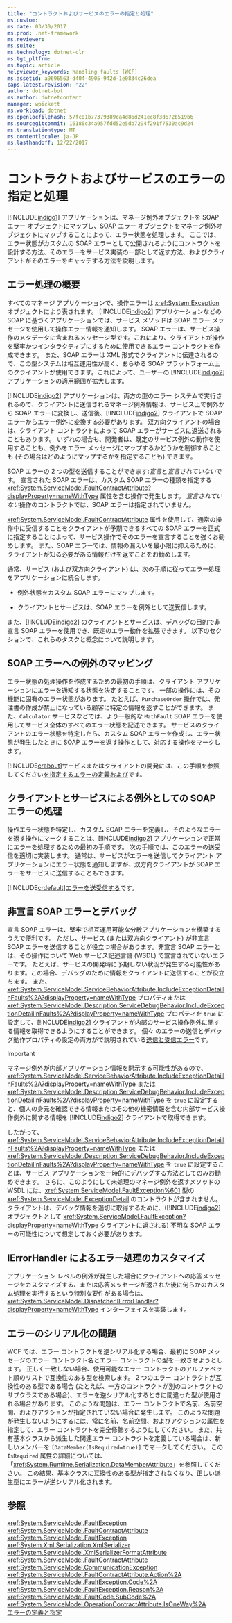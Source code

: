 ```yaml
---
title: "コントラクトおよびサービスのエラーの指定と処理"
ms.custom: 
ms.date: 03/30/2017
ms.prod: .net-framework
ms.reviewer: 
ms.suite: 
ms.technology: dotnet-clr
ms.tgt_pltfrm: 
ms.topic: article
helpviewer_keywords: handling faults [WCF]
ms.assetid: a9696563-d404-4905-942d-1e0834c26dea
caps.latest.revision: "22"
author: dotnet-bot
ms.author: dotnetcontent
manager: wpickett
ms.workload: dotnet
ms.openlocfilehash: 57fc01b77379389ca4d86d241ec8f3d672b519b6
ms.sourcegitcommit: 16186c34a957fdd52e5db7294f291f7530ac9d24
ms.translationtype: MT
ms.contentlocale: ja-JP
ms.lasthandoff: 12/22/2017
---
```

# <a name="specifying-and-handling-faults-in-contracts-and-services"></a>コントラクトおよびサービスのエラーの指定と処理
[!INCLUDE[indigo1](../../../includes/indigo1-md.md)] アプリケーションは、マネージ例外オブジェクトを SOAP エラー オブジェクトにマップし、SOAP エラー オブジェクトをマネージ例外オブジェクトにマップすることによって、エラー状態を処理します。 ここでは、エラー状態がカスタムの SOAP エラーとして公開されるようにコントラクトを設計する方法、そのエラーをサービス実装の一部として返す方法、およびクライアントがそのエラーをキャッチする方法を説明します。  
  
## <a name="error-handling-overview"></a>エラー処理の概要  
 すべてのマネージ アプリケーションで、操作エラーは <xref:System.Exception> オブジェクトにより表されます。 [!INCLUDE[indigo2](../../../includes/indigo2-md.md)] アプリケーションなどの SOAP に基づくアプリケーションでは、サービス メソッドは SOAP エラー メッセージを使用して操作エラー情報を通知します。 SOAP エラーは、サービス操作のメタデータに含まれるメッセージ型です。これにより、クライアントが操作を堅牢かつインタラクティブにするために使用できるエラー コントラクトを作成できます。 また、SOAP エラーは XML 形式でクライアントに伝達されるので、この型システムは相互運用性が高く、あらゆる SOAP プラットフォーム上のクライアントが使用できます。これによって、ユーザーの [!INCLUDE[indigo2](../../../includes/indigo2-md.md)] アプリケーションの適用範囲が拡大します。  
  
 [!INCLUDE[indigo2](../../../includes/indigo2-md.md)] アプリケーションは、両方の型のエラー システムで実行されるので、クライアントに送信されるマネージ例外情報は、サービス上で例外から SOAP エラーに変換し、送信後、[!INCLUDE[indigo2](../../../includes/indigo2-md.md)] クライアントで SOAP エラーからエラー例外に変換する必要があります。 双方向クライアントの場合は、クライアント コントラクトによって SOAP エラーがサービスに返送されることもあります。 いずれの場合も、開発者は、既定のサービス例外の動作を使用することも、例外をエラー メッセージにマップするかどうかを制御することも (その場合はどのようにマップするかを指定することも) できます。  
  
 SOAP エラーの 2 つの型を送信することができます:*宣言*と*宣言されていない*です。 宣言された SOAP エラーは、カスタム SOAP エラーの種類を指定する <xref:System.ServiceModel.FaultContractAttribute?displayProperty=nameWithType> 属性を含む操作で発生します。 *宣言されていない*操作のコントラクトでは、SOAP エラーは指定されていません。  
  
 <xref:System.ServiceModel.FaultContractAttribute> 属性を使用して、通常の操作中に受信することをクライアントが予期できるすべての SOAP エラーを正式に指定することによって、サービス操作でそのエラーを宣言することを強くお勧めします。 また、SOAP エラーでは、情報の漏えいを最小限に抑えるために、クライアントが知る必要がある情報だけを返すことをお勧めします。  
  
 通常、サービス (および双方向クライアント) は、次の手順に従ってエラー処理をアプリケーションに統合します。  
  
-   例外状態をカスタム SOAP エラーにマップします。  
  
-   クライアントとサービスは、SOAP エラーを例外として送受信します。  
  
 また、[!INCLUDE[indigo2](../../../includes/indigo2-md.md)] のクライアントとサービスは、デバッグの目的で非宣言 SOAP エラーを使用でき、既定のエラー動作を拡張できます。 以下のセクションで、これらのタスクと概念について説明します。  
  
## <a name="map-exceptions-to-soap-faults"></a>SOAP エラーへの例外のマッピング  
 エラー状態の処理操作を作成するための最初の手順は、クライアント アプリケーションにエラーを通知する状態を決定することです。 一部の操作には、その機能に固有のエラー状態があります。 たとえば、`PurchaseOrder` 操作では、発注書の作成が禁止になっている顧客に特定の情報を返すことができます。 また、`Calculator` サービスなどでは、より一般的な `MathFault` SOAP エラーを使用してサービス全体のすべてのエラー状態を記述できます。 サービスのクライアントのエラー状態を特定したら、カスタム SOAP エラーを作成し、エラー状態が発生したときに SOAP エラーを返す操作として、対応する操作をマークします。  
  
 [!INCLUDE[crabout](../../../includes/crabout-md.md)]サービスまたはクライアントの開発には、この手順を参照してください[を指定するエラーの定義および](../../../docs/framework/wcf/defining-and-specifying-faults.md)です。  
  
## <a name="clients-and-services-handle-soap-faults-as-exceptions"></a>クライアントとサービスによる例外としての SOAP エラーの処理  
 操作エラー状態を特定し、カスタム SOAP エラーを定義し、そのようなエラーを返す操作にマークすることは、[!INCLUDE[indigo2](../../../includes/indigo2-md.md)] アプリケーションで正常にエラーを処理するための最初の手順です。 次の手順では、このエラーの送受信を適切に実装します。 通常は、サービスがエラーを送信してクライアント アプリケーションにエラー状態を通知しますが、双方向クライアントが SOAP エラーをサービスに送信することもできます。  
  
 [!INCLUDE[crdefault](../../../includes/crdefault-md.md)][エラーを送受信する](../../../docs/framework/wcf/sending-and-receiving-faults.md)です。  
  
## <a name="undeclared-soap-faults-and-debugging"></a>非宣言 SOAP エラーとデバッグ  
 宣言 SOAP エラーは、堅牢で相互運用可能な分散アプリケーションを構築するうえで便利です。 ただし、サービス (または双方向クライアント) が非宣言 SOAP エラーを送信することが役立つ場合があります。非宣言 SOAP エラーとは、その操作について Web サービス記述言語 (WSDL) で宣言されていないエラーです。 たとえば、サービスの開発時に予期しない状況が発生する可能性があります。この場合、デバッグのために情報をクライアントに送信することが役立ちます。 また、<xref:System.ServiceModel.ServiceBehaviorAttribute.IncludeExceptionDetailInFaults%2A?displayProperty=nameWithType> プロパティまたは <xref:System.ServiceModel.Description.ServiceDebugBehavior.IncludeExceptionDetailInFaults%2A?displayProperty=nameWithType> プロパティを `true` に設定して、[!INCLUDE[indigo2](../../../includes/indigo2-md.md)] クライアントが内部のサービス操作例外に関する情報を取得できるようにすることができます。 個々 のエラーの送信とデバッグ動作プロパティの設定の両方がで説明されている[送信と受信エラー](../../../docs/framework/wcf/sending-and-receiving-faults.md)です。  
  
> [!IMPORTANT]
>  マネージ例外が内部アプリケーション情報を開示する可能性があるので、<xref:System.ServiceModel.ServiceBehaviorAttribute.IncludeExceptionDetailInFaults%2A?displayProperty=nameWithType> または <xref:System.ServiceModel.Description.ServiceDebugBehavior.IncludeExceptionDetailInFaults%2A?displayProperty=nameWithType> を `true` に設定すると、個人の身元を確認できる情報またはその他の機密情報を含む内部サービス操作例外に関する情報を [!INCLUDE[indigo2](../../../includes/indigo2-md.md)] クライアントで取得できます。  
>   
>  したがって、<xref:System.ServiceModel.ServiceBehaviorAttribute.IncludeExceptionDetailInFaults%2A?displayProperty=nameWithType> または <xref:System.ServiceModel.Description.ServiceDebugBehavior.IncludeExceptionDetailInFaults%2A?displayProperty=nameWithType> を `true` に設定することは、サービス アプリケーションを一時的にデバッグする方法としてのみお勧めできます。 さらに、このようにして未処理のマネージ例外を返すメソッドの WSDL には、<xref:System.ServiceModel.FaultException%601> 型の <xref:System.ServiceModel.ExceptionDetail> のコントラクトが含まれません。 クライアントは、デバッグ情報を適切に取得するために、([!INCLUDE[indigo2](../../../includes/indigo2-md.md)] オブジェクトとして <xref:System.ServiceModel.FaultException?displayProperty=nameWithType> クライアントに返される) 不明な SOAP エラーの可能性について想定しておく必要があります。  
  
## <a name="customizing-error-handling-with-ierrorhandler"></a>IErrorHandler によるエラー処理のカスタマイズ  
 アプリケーション レベルの例外が発生した場合にクライアントへの応答メッセージをカスタマイズする、または応答メッセージが返された後に何らかのカスタム処理を実行するという特別な要件がある場合は、<xref:System.ServiceModel.Dispatcher.IErrorHandler?displayProperty=nameWithType> インターフェイスを実装します。  
  
## <a name="fault-serialization-issues"></a>エラーのシリアル化の問題  
 WCF では、エラー コントラクトを逆シリアル化する場合、最初に SOAP メッセージのエラー コントラクト名とエラー コントラクトの型を一致させようとします。 正しく一致しない場合、使用可能なエラー コントラクトのアルファベット順のリストで互換性のある型を検索します。 2 つのエラー コントラクトが互換性のある型である場合 (たとえば、一方のコントラクトが別のコントラクトのサブクラスである場合)、エラーを逆シリアル化するときに間違った型が使用される場合があります。 このような問題は、エラー コントラクトで名前、名前空間、およびアクションが指定されていない場合に発生します。 このような問題が発生しないようにするには、常に名前、名前空間、およびアクションの属性を指定して、エラー コントラクトを完全修飾するようにしてください。 また、共有基本クラスから派生した関連エラー コントラクトを定義している場合は、新しいメンバーを `[DataMember(IsRequired=true)]` でマークしてください。 この `IsRequired` 属性の詳細については、「<xref:System.Runtime.Serialization.DataMemberAttribute>」を参照してください。 この結果、基本クラスに互換性のある型が指定されなくなり、正しい派生型にエラーが逆シリアル化されます。  
  
## <a name="see-also"></a>参照  
 <xref:System.ServiceModel.FaultException>  
 <xref:System.ServiceModel.FaultContractAttribute>  
 <xref:System.ServiceModel.FaultException>  
 <xref:System.Xml.Serialization.XmlSerializer>  
 <xref:System.ServiceModel.XmlSerializerFormatAttribute>  
 <xref:System.ServiceModel.FaultContractAttribute>  
 <xref:System.ServiceModel.CommunicationException>  
 <xref:System.ServiceModel.FaultContractAttribute.Action%2A>  
 <xref:System.ServiceModel.FaultException.Code%2A>  
 <xref:System.ServiceModel.FaultException.Reason%2A>  
 <xref:System.ServiceModel.FaultCode.SubCode%2A>  
 <xref:System.ServiceModel.OperationContractAttribute.IsOneWay%2A>  
 [エラーの定義と指定](../../../docs/framework/wcf/defining-and-specifying-faults.md)
